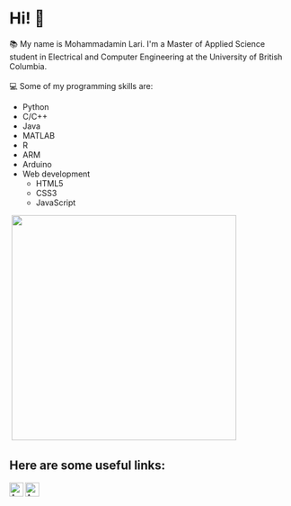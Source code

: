 # Hi! 👋
:books: My name is Mohammadamin Lari. I'm a Master of Applied Science student in Electrical and Computer Engineering at the University of British Columbia. <br> <br>
:computer: Some of my programming skills are:
<!DOCTYPE html>
<html>
<head>
</head>

<body>
  <div>
<div>
  <ul>
  <li> Python
  <li> C/C++
  <li> Java
  <li> MATLAB
  <li> R
  <li> ARM
  <li> Arduino
  <li>  Web development 
    <ul>
      <li> HTML5
      <li> CSS3
      <li> JavaScript
    </ul>
</ul></div>
  <div float="right"><p>&nbsp;<img src="https://github-readme-stats.vercel.app/api/top-langs/?username=AminLari&theme=dark&layout=compact" width="400" /></p></div>
  </div>

## Here are some useful links:

  [<img align="left" alt="Amin Lari | LinkedIn" height="25px" src="https://www.pikpng.com/pngl/b/266-2662398_linkedin-logo-png-clipart.png" />][linkedin]
  [<img align="left" alt="Amin Lari | Gmail" height="25px" src="https://mailmeteor.com/logos/assets/PNG/Gmail_Logo_256px.png" />][Email]
  

[Email]: mohamadamin.lari@gmail.com
[linkedin]: https://www.linkedin.com/in/aminlari/
[Researchgate]: https://www.researchgate.net/profile/Mohammadamin-Lari
</body>

</html>



<!--
**AminLari/AminLari** is a ✨ _special_ ✨ repository because its `README.md` (this file) appears on your GitHub profile.

Here are some ideas to get you started:

- 🔭 I’m currently working on ...
- 🌱 I’m currently learning ...
- 👯 I’m looking to collaborate on ...
- 🤔 I’m looking for help with ...
- 💬 Ask me about ...
- 📫 How to reach me: ...
- 😄 Pronouns: ...
- ⚡ Fun fact: ...
-->
